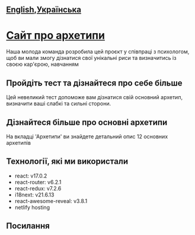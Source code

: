 ## [English](./README.en.md),[Українська](./README.md)

# [Сайт про архетипи](https://unreal-me.com/)

Наша молода команда розробила цей проєкт у співпраці з психологом, щоб ви мали змогу дізнатися свої унікальні риси та визначитись із своєю кар'єрою, навчанням

## Пройдіть тест та дізнайтеся про себе більше

Цей невеликий тест допоможе вам дізнатися свій основний архетип, визначити ваші слабкі та сильні сторони.

## Дізнайтеся більше про основні архетипи

На вкладці 'Архетипи' ви знайдете детальний опис 12 основних архетипів

## Технології, які ми використали

- react: v17.0.2
- react-router: v6.2.1
- react-redux: v7.2.6
- i18next: v21.6.13
- react-awesome-reveal: v3.8.1
- netlify hosting

## Посилання

